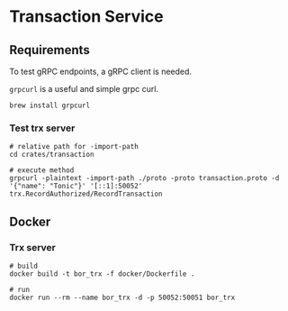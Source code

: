# Transaction Service

## Requirements

To test gRPC endpoints, a gRPC client is needed.

`grpcurl` is a useful and simple grpc curl.

```shell
brew install grpcurl
```

### Test trx server

```shell
# relative path for -import-path
cd crates/transaction

# execute method
grpcurl -plaintext -import-path ./proto -proto transaction.proto -d '{"name": "Tonic"}' '[::1]:50052' trx.RecordAuthorized/RecordTransaction
```

## Docker

### Trx server

```shell
# build
docker build -t bor_trx -f docker/Dockerfile .

# run
docker run --rm --name bor_trx -d -p 50052:50051 bor_trx
```